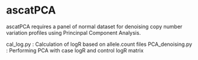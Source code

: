 # ascatPCA

ascatPCA requires a panel of normal dataset for denoising copy number variation profiles using Princinpal Component Analysis.


cal_log.py : Calculation of logR based on allele.count files
PCA_denoising.py : Performing PCA with case logR and control logR matrix

